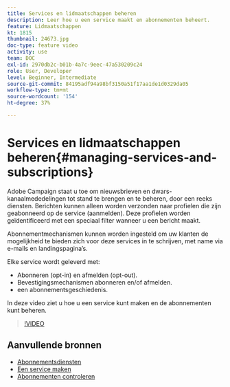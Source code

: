 ```yaml
---
title: Services en lidmaatschappen beheren
description: Leer hoe u een service maakt en abonnementen beheert.
feature: Lidmaatschappen
kt: 1815
thumbnail: 24673.jpg
doc-type: feature video
activity: use
team: DOC
exl-id: 2970db2c-b01b-4a7c-9eec-47a530209c24
role: User, Developer
level: Beginner, Intermediate
source-git-commit: 84195adf94a98bf3150a51f17aa1de1d0329da05
workflow-type: tm+mt
source-wordcount: '154'
ht-degree: 37%

---
```


# Services en lidmaatschappen beheren{#managing-services-and-subscriptions}

Adobe Campaign staat u toe om nieuwsbrieven en dwars-kanaalmededelingen tot stand te brengen en te beheren, door een reeks diensten. Berichten kunnen alleen worden verzonden naar profielen die zijn geabonneerd op de service (aanmelden). Deze profielen worden geïdentificeerd met een speciaal filter wanneer u een bericht maakt.

Abonnementmechanismen kunnen worden ingesteld om uw klanten de mogelijkheid te bieden zich voor deze services in te schrijven, met name via e-mails en landingspagina’s.

Elke service wordt geleverd met:

* Abonneren (opt-in) en afmelden (opt-out).
* Bevestigingsmechanismen abonneren en/of afmelden.
* een abonnementsgeschiedenis.

In deze video ziet u hoe u een service kunt maken en de abonnementen kunt beheren.

>[!VIDEO](https://video.tv.adobe.com/v/24673?quality=12)

## Aanvullende bronnen

* [Abonnementsdiensten](https://experienceleague.adobe.com/docs/campaign-standard/using/managing-processes-and-data/data-management-activities/subscription-services.html?lang=en)
* [Een service maken](https://experienceleague.adobe.com/docs/campaign-standard/using/profiles-and-audiences/managing-subscriptions/creating-a-service.html?lang=en)
* [Abonnementen controleren](https://experienceleague.adobe.com/docs/campaign-standard/using/profiles-and-audiences/managing-subscriptions/monitoring-subscriptions.html?lang=en)
